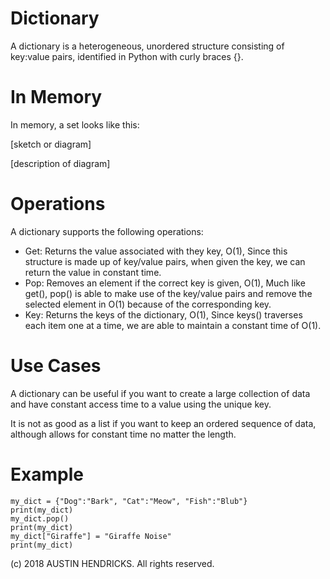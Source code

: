 # Dictionary

A dictionary is a heterogeneous, unordered structure consisting of key:value pairs, identified in Python with curly braces {}.

# In Memory

In memory, a set looks like this:

\[sketch or diagram\]

\[description of diagram\]

# Operations

A dictionary supports the following operations:

* Get: Returns the value associated with they key, O(1), Since this structure is made up of key/value pairs, when given the key, we can return the value in constant time.
* Pop: Removes an element if the correct key is given, O(1), Much like get(), pop() is able to make use of the key/value pairs and remove the selected element in O(1) because of the corresponding key.
* Key: Returns the keys of the dictionary, O(1), Since keys() traverses each item one at a time, we are able to maintain a constant time of O(1).

# Use Cases

A dictionary can be useful if you want to create a large collection of data and have constant access time to a value using the unique key.

It is not as good as a list if you want to keep an ordered sequence of data, although allows for constant time no matter the length.

# Example

```
my_dict = {"Dog":"Bark", "Cat":"Meow", "Fish":"Blub"}
print(my_dict)
my_dict.pop()
print(my_dict)
my_dict["Giraffe"] = "Giraffe Noise"
print(my_dict)
```

(c) 2018 AUSTIN HENDRICKS. All rights reserved.
